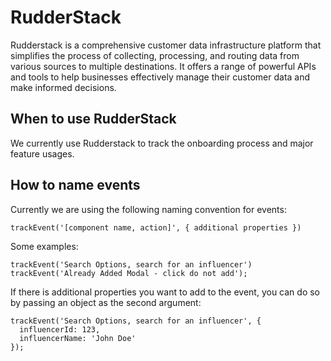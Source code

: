 # RudderStack

Rudderstack is a comprehensive customer data infrastructure platform that simplifies the process of collecting, processing, and routing data from various sources to multiple destinations. It offers a range of powerful APIs and tools to help businesses effectively manage their customer data and make informed decisions.

## When to use RudderStack

We currently use Rudderstack to track the onboarding process and major feature usages.

## How to name events

Currently we are using the following naming convention for events:

`trackEvent('[component name, action]', { additional properties })`

Some examples:

```
trackEvent('Search Options, search for an influencer')
trackEvent('Already Added Modal - click do not add');
```

If there is additional properties you want to add to the event, you can do so by passing an object as the second argument:

```
trackEvent('Search Options, search for an influencer', {
  influencerId: 123,
  influencerName: 'John Doe'
});
```
